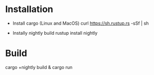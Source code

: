 # Installation
- Install cargo (Linux and MacOS)
curl https://sh.rustup.rs -sSf | sh

- Instally nightly build
rustup install nightly     

# Build
cargo +nightly build & cargo run
